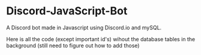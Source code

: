 # Discord-JavaScript-Bot
A Discord bot made in Javascript using Discord.io and mySQL.

Here is all the code (except important id's) wihout the database tables in the background (still need to figure out how to add those)
